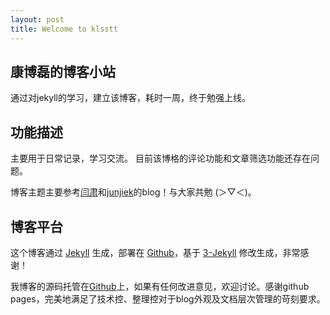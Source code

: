 ```yaml
---
layout: post
title: Welcome to klsstt
---
```


## 康博磊的博客小站

通过对jekyll的学习，建立该博客，耗时一周，终于勉强上线。

## 功能描述
主要用于日常记录，学习交流。
目前该博格的评论功能和文章筛选功能还存在问题。

博客主题主要参考[闫肃](http://yansu.org/)和[junjiek](https://github.com/junjiek/junjiek.github.io)的blog！与大家共勉 (＞▽＜)。

## 博客平台

这个博客通过 [Jekyll](http://jekyllrb.com/) 生成，部署在 [Github](https://pages.github.com)，基于 [3-Jekyll](https://github.com/P233/3-Jekyll) 修改生成，非常感谢！

我博客的源码托管在[Github](https://github.com/klsstt)上，如果有任何改进意见，欢迎讨论。感谢github pages，完美地满足了技术控、整理控对于blog外观及文档层次管理的苛刻要求。